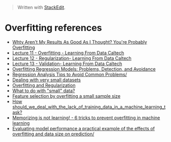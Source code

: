 
> Written with [StackEdit](https://stackedit.io/).
# Overfitting references

- [Whty Aren't My Results As Good As I Thought? You're Probably Overfitting](https://machinelearningmastery.com/arent-results-good-thought-youre-probably-overfitting/)
- [Lecture 11 - Overfitting - Learning From Data Caltech](https://www.youtube.com/watch?v=EQWr3GGCdzw&feature=youtu.be)
- [Lecture 12 - Regularization- Learning From Data Caltech](https://www.youtube.com/watch?v=I-VfYXzC5ro)
- [Lecture 13 - Validation- Learning From Data Caltech](https://www.youtube.com/watch?v=o7zzaKd0Lkk&t=4590s)
- [Overfitting Regression Models: Problems, Detection, and Avoidance](https://statisticsbyjim.com/regression/overfitting-regression-models/)
- [Regression Analysis Tips to Avoid Common Problems/](https://statisticsbyjim.com/regression/regression-analysis-tips/)
- [Dealing with very small datasets](https://www.kaggle.com/rafjaa/dealing-with-very-small-datasets)
- [Overfitting and Regularization](https://bioinfo.iric.ca/overfitting-and-regularization/)
- [What to do with "small" data?](https://medium.com/rants-on-machine-learning/what-to-do-with-small-data-d253254d1a89)
- [Feature selection by overfitting a small sample size](https://datascience.stackexchange.com/questions/24710/feature-selection-by-overfitting-a-small-sample-size)
- [How should_we_deal_with_the_lack_of_training_data_in_a_machine_learning_task?](https://www.researchgate.net/post/How_should_we_deal_with_the_lack_of_training_data_in_a_machine_learning_task)
- [Memorizing is not learning! - 6 tricks to prevent overfitting in machine learning](https://hackernoon.com/memorizing-is-not-learning-6-tricks-to-prevent-overfitting-in-machine-learning-820b091dc42)
- [Evaluating model performance a practical example of the effects of overfitting and data size on prediction/](https://www.r-bloggers.com/evaluating-model-performance-a-practical-example-of-the-effects-of-overfitting-and-data-size-on-prediction/)
<!--stackedit_data:
eyJoaXN0b3J5IjpbLTE4NDA4NDYzNzMsLTE4MjA4NTQxMTNdfQ
==
-->